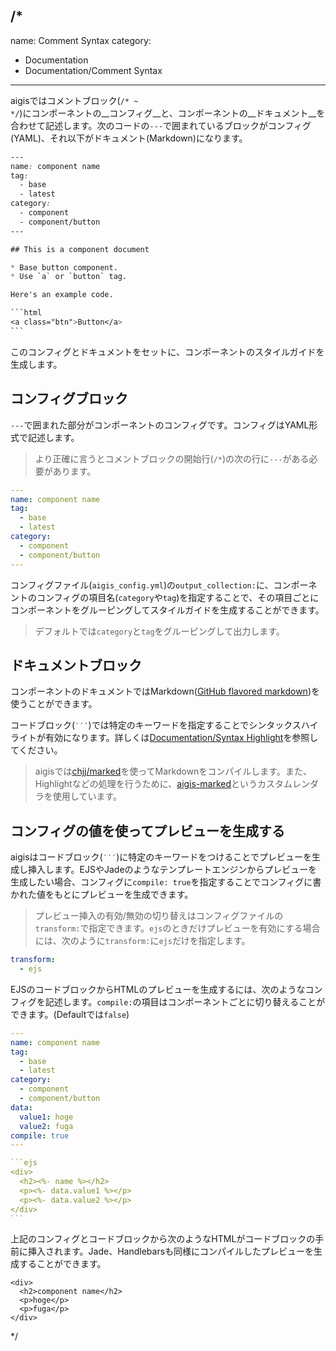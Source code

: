 /*
---
name: Comment Syntax
category:
  - Documentation
  - Documentation/Comment Syntax
---

aigisではコメントブロック(<code>&#047;&#042; ~ &#042;&#047;</code>)にコンポーネントの__コンフィグ__と、コンポーネントの__ドキュメント__を合わせて記述します。次のコードの`---`で囲まれているブロックがコンフィグ(YAML)、それ以下がドキュメント(Markdown)になります。

````css
---
name: component name
tag:
  - base
  - latest
category:
  - component
  - component/button
---

## This is a component document

* Base button component.
* Use `a` or `button` tag.

Here's an example code.

```html
<a class="btn">Button</a>
```
````

このコンフィグとドキュメントをセットに、コンポーネントのスタイルガイドを生成します。


## コンフィグブロック

`---`で囲まれた部分がコンポーネントのコンフィグです。コンフィグはYAML形式で記述します。

> より正確に言うとコメントブロックの開始行(<code>&#047;&#042;</code>)の次の行に`---`がある必要があります。


```yaml
---
name: component name
tag:
  - base
  - latest
category:
  - component
  - component/button
---
```

コンフィグファイル(`aigis_config.yml`)の`output_collection:`に、コンポーネントのコンフィグの項目名(`category`や`tag`)を指定することで、その項目ごとにコンポーネントをグルーピングしてスタイルガイドを生成することができます。

> デフォルトでは`category`と`tag`をグルーピングして出力します。


## ドキュメントブロック

コンポーネントのドキュメントではMarkdown([GitHub flavored markdown](https://help.github.com/categories/writing-on-github/))を使うことができます。

コードブロック(<code>&#8242;&#8242;&#8242;</code>)では特定のキーワードを指定することでシンタックスハイライトが有効になります。詳しくは[Documentation/Syntax Highlight](../Syntax-Highlight/)を参照してください。

>aigisでは[chjj/marked](https://github.com/chjj/marked)を使ってMarkdownをコンパイルします。また、Highlightなどの処理を行うために、[aigis-marked](https://github.com/pxgrid/aigis-marked/)というカスタムレンダラを使用しています。

## コンフィグの値を使ってプレビューを生成する

aigisはコードブロック(<code>&#8242;&#8242;&#8242;</code>)に特定のキーワードをつけることでプレビューを生成し挿入します。EJSやJadeのようなテンプレートエンジンからプレビューを生成したい場合、コンフィグに`compile: true`を指定することでコンフィグに書かれた値をもとにプレビューを生成できます。

> プレビュー挿入の有効/無効の切り替えはコンフィグファイルの`transform:`で指定できます。`ejs`のときだけプレビューを有効にする場合には、次のように`transform:`に`ejs`だけを指定します。
```yaml
transform:
  - ejs
```

EJSのコードブロックからHTMLのプレビューを生成するには、次のようなコンフィグを記述します。`compile:`の項目はコンポーネントごとに切り替えることができます。(Defaultでは`false`)

````yaml
---
name: component name
tag:
  - base
  - latest
category:
  - component
  - component/button
data:
  value1: hoge
  value2: fuga
compile: true
---

```ejs  
<div>
  <h2><%- name %></h2>
  <p><%- data.value1 %></p>
  <p><%- data.value2 %></p>
</div>
```  
````

上記のコンフィグとコードブロックから次のようなHTMLがコードブロックの手前に挿入されます。Jade、Handlebarsも同様にコンパイルしたプレビューを生成することができます。

````  
<div>
  <h2>component name</h2>
  <p>hoge</p>
  <p>fuga</p>
</div>
````  

*/
